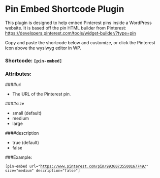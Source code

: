 # Pin Embed Shortcode Plugin

This plugin is designed to help embed Pinterest pins inside a WordPress website. It is based off the pin HTML builder from Pinterest: https://developers.pinterest.com/tools/widget-builder/?type=pin

Copy and paste the shortcode below and customize, or click the Pinterest icon above the wysiwyg editor in WP.

### Shortcode: <code>[pin-embed]</code>


### Attributes:

####url
- The URL of the Pinterest pin.

####size
- small (default)
- medium
- large

####description
- true (default)
- false

###Example:

<code>[pin-embed url="https://www.pinterest.com/pin/99360735500167749/" size="medium" description="false"]</code>

